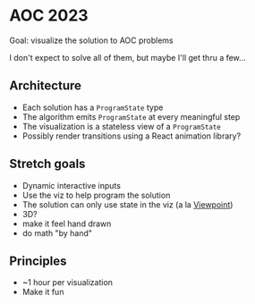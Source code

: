 # AOC 2023

Goal: visualize the solution to AOC problems

I don't expect to solve all of them, but maybe I'll get thru a few...

## Architecture

- Each solution has a `ProgramState` type
- The algorithm emits `ProgramState` at every meaningful step
- The visualization is a stateless view of a `ProgramState`
- Possibly render transitions using a React animation library?

## Stretch goals

- Dynamic interactive inputs
- Use the viz to help program the solution
- The solution can only use state in the viz (a la [Viewpoint](https://www.youtube.com/watch?v=3b4rz6oIRic))
- 3D?
- make it feel hand drawn
- do math "by hand"

## Principles

- ~1 hour per visualization
- Make it fun